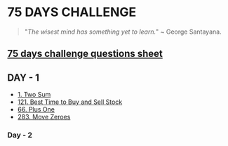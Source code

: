 # 75 DAYS CHALLENGE

> "_The wisest mind has something yet to learn._" ~ George Santayana.

## [75 days challenge questions sheet](https://docs.google.com/spreadsheets/d/1SBx6ifpBn3TVCQWSzK9ka26glyNTyS-fqn6bfOVaXFE/edit#gid=0)

## DAY - 1

-   [1. Two Sum](https://leetcode.com/problems/two-sum/)
-   [121. Best Time to Buy and Sell Stock](https://leetcode.com/problems/best-time-to-buy-and-sell-stock/)
-   [66. Plus One](https://leetcode.com/problems/plus-one/)
-   [283. Move Zeroes](https://leetcode.com/problems/move-zeroes/)

### Day - 2

